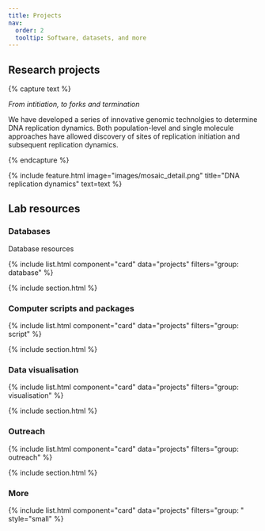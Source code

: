 ```yaml
---
title: Projects
nav:
  order: 2
  tooltip: Software, datasets, and more
---
```


## Research projects

{% capture text %}

*From intitiation, to forks and termination*

We have developed a series of innovative genomic technolgies to determine DNA replication dynamics. Both population-level and single molecule approaches have allowed discovery of sites of replication initiation and subsequent replication dynamics.

{% endcapture %}

{%
  include feature.html
  image="images/mosaic_detail.png"
  title="DNA replication dynamics"
  text=text
%}

## Lab resources

### Databases

Database resources

{% include list.html component="card" data="projects" filters="group: database" %}

{% include section.html %}

### Computer scripts and packages

{% include list.html component="card" data="projects" filters="group: script" %}

{% include section.html %}

### Data visualisation

{% include list.html component="card" data="projects" filters="group: visualisation" %}

{% include section.html %}

### Outreach

{% include list.html component="card" data="projects" filters="group: outreach" %}

{% include section.html %}


### More

{% include list.html component="card" data="projects" filters="group: " style="small" %}
